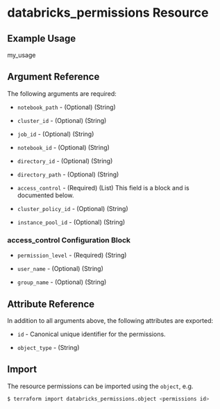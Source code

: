 # databricks_permissions Resource


## Example Usage
my_usage

## Argument Reference

The following arguments are required:

* `notebook_path` - (Optional) (String) 

* `cluster_id` - (Optional) (String) 

* `job_id` - (Optional) (String) 

* `notebook_id` - (Optional) (String) 

* `directory_id` - (Optional) (String) 

* `directory_path` - (Optional) (String) 

* `access_control` - (Required) (List)  This field is a block and is documented below.

* `cluster_policy_id` - (Optional) (String) 

* `instance_pool_id` - (Optional) (String) 



### access_control Configuration Block


* `permission_level` - (Required) (String) 

* `user_name` - (Optional) (String) 

* `group_name` - (Optional) (String) 




## Attribute Reference

In addition to all arguments above, the following attributes are exported:

* `id` - Canonical unique identifier for the permissions.

* `object_type` - (String) 


## Import

The resource permissions can be imported using the `object`, e.g.

```bash
$ terraform import databricks_permissions.object <permissions id>
```